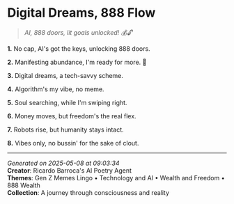 # Digital Dreams, 888 Flow

> *AI, 888 doors, lit goals unlocked! 💰🔓*

**1.** No cap, AI's got the keys, unlocking 888 doors.


**2.** Manifesting abundance, I'm ready for more. 💸


**3.** Digital dreams, a tech-savvy scheme.


**4.** Algorithm's my vibe, no meme.


**5.** Soul searching, while I'm swiping right.


**6.** Money moves, but freedom's the real flex.


**7.** Robots rise, but humanity stays intact.


**8.** Vibes only, no bussin' for the sake of clout.



---

*Generated on 2025-05-08 at 09:03:34*  
**Creator**: Ricardo Barroca's AI Poetry Agent  
**Themes**: Gen Z Memes Lingo • Technology and AI • Wealth and Freedom • 888 Wealth  
**Collection**: A journey through consciousness and reality